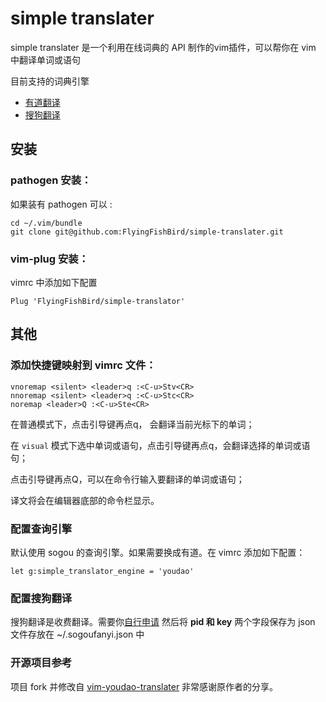 # simple translater

simple translater 是一个利用在线词典的 API 制作的vim插件，可以帮你在 vim 中翻译单词或语句

目前支持的词典引擎

* [有道翻译](http://dict.youdao.com/)
* [搜狗翻译](https://fanyi.sogou.com/)

## 安装

### pathogen 安装：

如果装有 pathogen 可以 :

    cd ~/.vim/bundle
    git clone git@github.com:FlyingFishBird/simple-translater.git

### vim-plug 安装：

vimrc 中添加如下配置

    Plug 'FlyingFishBird/simple-translator'

##  其他

### 添加快捷键映射到 vimrc 文件：

```vim
vnoremap <silent> <leader>q :<C-u>Stv<CR>
nnoremap <silent> <leader>q :<C-u>Stc<CR>
noremap <leader>Q :<C-u>Ste<CR>
```

在普通模式下，点击引导键再点q， 会翻译当前光标下的单词；

在 `visual` 模式下选中单词或语句，点击引导键再点q，会翻译选择的单词或语句；

点击引导键再点Q，可以在命令行输入要翻译的单词或语句；

译文将会在编辑器底部的命令栏显示。

### 配置查询引擎

默认使用 sogou 的查询引擎。如果需要换成有道。在 vimrc 添加如下配置：

    let g:simple_translator_engine = 'youdao'

### 配置搜狗翻译

搜狗翻译是收费翻译。需要你[自行申请](https://deepi.sogou.com/registered/texttranslate)
然后将 **pid 和 key** 两个字段保存为 json 文件存放在 ~/.sogoufanyi.json 中

### 开源项目参考

项目 fork 并修改自 [vim-youdao-translater](https://github.com/ianva/vim-youdao-translater) 非常感谢原作者的分享。
